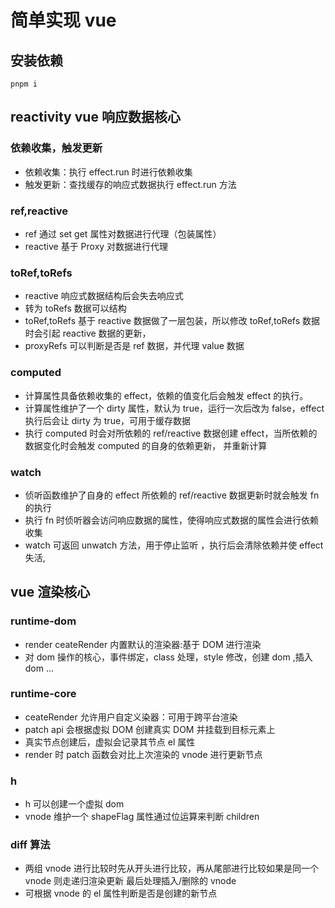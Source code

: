 # 简单实现 vue

## 安装依赖

```
pnpm i
```

## reactivity vue 响应数据核心

### 依赖收集，触发更新

- 依赖收集：执行 effect.run 时进行依赖收集
- 触发更新：查找缓存的响应式数据执行 effect.run 方法

### ref,reactive

- ref 通过 set get 属性对数据进行代理（包装属性）
- reactive 基于 Proxy 对数据进行代理

### toRef,toRefs

- reactive 响应式数据结构后会失去响应式
- 转为 toRefs 数据可以结构
- toRef,toRefs 基于 reactive 数据做了一层包装，所以修改 toRef,toRefs 数据时会引起 reactive 数据的更新，
- proxyRefs 可以判断是否是 ref 数据，并代理 value 数据

### computed

- 计算属性具备依赖收集的 effect，依赖的值变化后会触发 effect 的执行。
- 计算属性维护了一个 dirty 属性，默认为 true，运行一次后改为 false，effect 执行后会让 dirty 为 true，可用于缓存数据
- 执行 computed 时会对所依赖的 ref/reactive 数据创建 effect，当所依赖的数据变化时会触发 computed 的自身的依赖更新， 并重新计算

### watch

- 侦听函数维护了自身的 effect 所依赖的 ref/reactive 数据更新时就会触发 fn 的执行
- 执行 fn 时侦听器会访问响应数据的属性，使得响应式数据的属性会进行依赖收集
- watch 可返回 unwatch 方法，用于停止监听 ，执行后会清除依赖并使 effect 失活,

## vue 渲染核心

### runtime-dom

- render ceateRender 内置默认的渲染器:基于 DOM 进行渲染
- 对 dom 操作的核心，事件绑定，class 处理，style 修改，创建 dom ,插入 dom ...

### runtime-core

- ceateRender 允许用户自定义染器：可用于跨平台渲染
- patch api 会根据虚拟 DOM 创建真实 DOM 并挂载到目标元素上
- 真实节点创建后，虚拟会记录其节点 el 属性
- render 时 patch 函数会对比上次渲染的 vnode 进行更新节点

### h

- h 可以创建一个虚拟 dom
- vnode 维护一个 shapeFlag 属性通过位运算来判断 children

### diff 算法

- 两组 vnode 进行比较时先从开头进行比较，再从尾部进行比较如果是同一个 vnode 则走递归渲染更新
  最后处理插入/删除的 vnode
- 可根据 vnode 的 el 属性判断是否是创建的新节点
